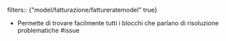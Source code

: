 filters:: {"model/fatturazione/fattureratemodel" true}

- Permette di trovare facilmente tutti i blocchi che parlano di risoluzione problematiche #issue